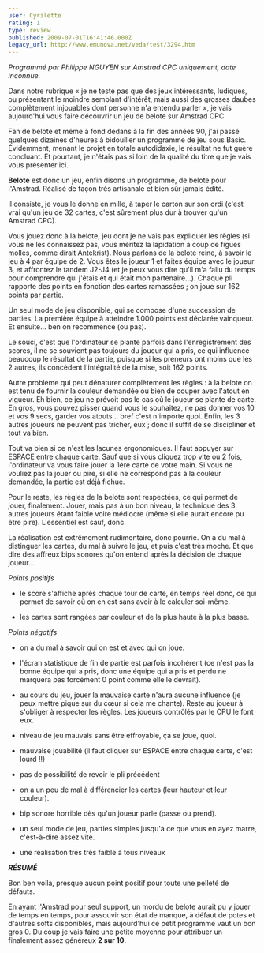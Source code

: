 ```yaml
---
user: Cyrilette
rating: 1
type: review
published: 2009-07-01T16:41:46.000Z
legacy_url: http://www.emunova.net/veda/test/3294.htm
---
```

_Programmé par Philippe NGUYEN sur Amstrad CPC uniquement, date inconnue._  

  

Dans notre rubrique « je ne teste pas que des jeux intéressants, ludiques, ou présentant le moindre semblant d'intérêt, mais aussi des grosses daubes complètement injouables dont personne n'a entendu parler », je vais aujourd'hui vous faire découvrir un jeu de belote sur Amstrad CPC.  

  

Fan de belote et même à fond dedans à la fin des années 90, j'ai passé quelques dizaines d'heures à bidouiller un programme de jeu sous Basic. Évidemment, menant le projet en totale autodidaxie, le résultat ne fut guère concluant. Et pourtant, je n'étais pas si loin de la qualité du titre que je vais vous présenter ici.  

  

**Belote** est donc un jeu, enfin disons un programme, de belote pour l'Amstrad. Réalisé de façon très artisanale et bien sûr jamais édité.  

Il consiste, je vous le donne en mille, à taper le carton sur son ordi (c'est vrai qu'un jeu de 32 cartes, c'est sûrement plus dur à trouver qu'un Amstrad CPC).  

Vous jouez donc à la belote, jeu dont je ne vais pas expliquer les règles (si vous ne les connaissez pas, vous méritez la lapidation à coup de figues molles, comme dirait Antekrist). Nous parlons de la belote reine, à savoir le jeu à 4 par équipe de 2\. Vous êtes le joueur 1 et faites équipe avec le joueur 3, et affrontez le tandem J2-J4 (et je peux vous dire qu'il m'a fallu du temps pour comprendre qui j'étais et qui était mon partenaire...). Chaque pli rapporte des points en fonction des cartes ramassées ; on joue sur 162 points par partie.  

  

Un seul mode de jeu disponible, qui se compose d'une succession de parties. La première équipe à atteindre 1.000 points est déclarée vainqueur. Et ensuite... ben on recommence (ou pas).  

  

Le souci, c'est que l'ordinateur se plante parfois dans l'enregistrement des scores, il ne se souvient pas toujours du joueur qui a pris, ce qui influence beaucoup le résultat de la partie, puisque si les preneurs ont moins que les 2 autres, ils concèdent l'intégralité de la mise, soit 162 points.  

Autre problème qui peut dénaturer complètement les règles : à la belote on est tenu de fournir la couleur demandée ou bien de couper avec l'atout en vigueur. Eh bien, ce jeu ne prévoit pas le cas où le joueur se plante de carte. En gros, vous pouvez pisser quand vous le souhaitez, ne pas donner vos 10 et vos 9 secs, garder vos atouts... bref c'est n'importe quoi. Enfin, les 3 autres joueurs ne peuvent pas tricher, eux ; donc il suffit de se discipliner et tout va bien.  

Tout va bien si ce n'est les lacunes ergonomiques. Il faut appuyer sur ESPACE entre chaque carte. Sauf que si vous cliquez trop vite ou 2 fois, l'ordinateur va vous faire jouer la 1ère carte de votre main. Si vous ne vouliez pas la jouer ou pire, si elle ne correspond pas à la couleur demandée, la partie est déjà fichue.  

  

Pour le reste, les règles de la belote sont respectées, ce qui permet de jouer, finalement. Jouer, mais pas à un bon niveau, la technique des 3 autres joueurs étant faible voire médiocre (même si elle aurait encore pu être pire). L'essentiel est sauf, donc.  

  

La réalisation est extrêmement rudimentaire, donc pourrie. On a du mal à distinguer les cartes, du mal à suivre le jeu, et puis c'est très moche. Et que dire des affreux bips sonores qu'on entend après la décision de chaque joueur...  

  

_Points positifs_   

- le score s'affiche après chaque tour de carte, en temps réel donc, ce qui permet de savoir où on en est sans avoir à le calculer soi-même.  

- les cartes sont rangées par couleur et de la plus haute à la plus basse.  

  

_Points négatifs_  

- on a du mal à savoir qui on est et avec qui on joue.  

- l'écran statistique de fin de partie est parfois incohérent (ce n'est pas la bonne équipe qui a pris, donc une équipe qui a pris et perdu ne marquera pas forcément 0 point comme elle le devrait).  

- au cours du jeu, jouer la mauvaise carte n'aura aucune influence (je peux mettre pique sur du cœur si cela me chante). Reste au joueur à s'obliger à respecter les règles. Les joueurs contrôlés par le CPU le font eux.  

- niveau de jeu mauvais sans être effroyable, ça se joue, quoi.  

- mauvaise jouabilité (il faut cliquer sur ESPACE entre chaque carte, c'est lourd !!)  

- pas de possibilité de revoir le pli précédent  

- on a un peu de mal à différencier les cartes (leur hauteur et leur couleur).  

- bip sonore horrible dès qu'un joueur parle (passe ou prend).  

- un seul mode de jeu, parties simples jusqu'à ce que vous en ayez marre, c'est-à-dire assez vite.  

- une réalisation très très faible à tous niveaux  

  

_**RÉSUMÉ**_  

Bon ben voilà, presque aucun point positif pour toute une pelleté de défauts.  

En ayant l'Amstrad pour seul support, un mordu de belote aurait pu y jouer de temps en temps, pour assouvir son état de manque, à défaut de potes et d'autres softs disponibles, mais aujourd'hui ce petit programme vaut un bon gros 0\. Du coup je vais faire une petite moyenne pour attribuer un finalement assez généreux **2 sur 10**.